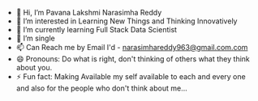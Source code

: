 - 👋 Hi, I’m Pavana Lakshmi Narasimha Reddy
- 👀 I’m interested in Learning New Things and Thinking Innovatively
- 🌱 I’m currently learning Full Stack Data Scientist
- 💞️ I’m single
- 📫 Can Reach me by Email I'd - narasimhareddy963@gmail.com.com
- 😄 Pronouns: Do what is right, don't thinking of others what they think about you.
- ⚡ Fun fact: Making Available my self available to each and every one and also for the people who don't think about me...
